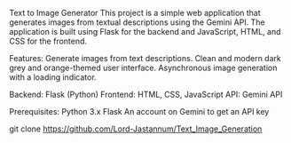 Text to Image Generator
This project is a simple web application that generates images from textual descriptions using the Gemini API. The application is built using Flask for the backend and JavaScript, HTML, and CSS for the frontend.

Features:
Generate images from text descriptions.
Clean and modern dark grey and orange-themed user interface.
Asynchronous image generation with a loading indicator.

Backend: Flask (Python)
Frontend: HTML, CSS, JavaScript
API: Gemini API

Prerequisites:
  Python 3.x
  Flask
  An account on Gemini to get an API key

git clone https://github.com/Lord-Jastannum/Text_Image_Generation
